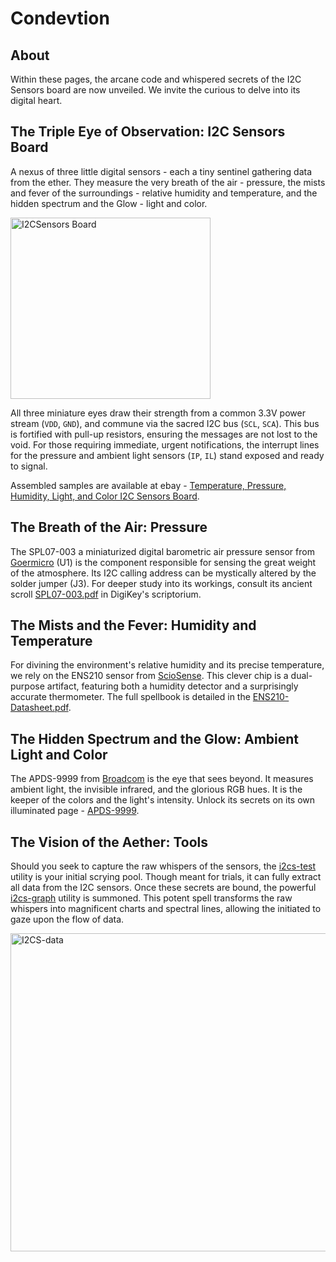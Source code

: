 # Condevtion

## About

Within these pages, the arcane code and whispered secrets of the I2C Sensors board are now unveiled. We invite the curious to delve into its digital heart.

## The Triple Eye of Observation: I2C Sensors Board

A nexus of three little digital sensors - each a tiny sentinel gathering data from the ether. They measure the very breath of the air - pressure, the mists and fever of the surroundings - relative humidity and temperature, and the hidden spectrum and the Glow - light and color.

<img width="320" height="290" alt="I2CSensors Board" src="https://github.com/user-attachments/assets/269caf3b-be8b-4e8b-b98a-6cf10cff9b34" />

All three miniature eyes draw their strength from a common 3.3V power stream (`VDD`, `GND`), and commune via the sacred I2C bus (`SCL`, `SCA`). This bus is fortified with pull-up resistors, ensuring the messages are not lost to the void. For those requiring immediate, urgent notifications, the interrupt lines for the pressure and ambient light sensors (`IP`, `IL`) stand exposed and ready to signal.

Assembled samples are available at ebay - [Temperature, Pressure, Humidity, Light, and Color I2C Sensors Board](https://ebay.us/m/AJYYwf).

## The Breath of the Air: Pressure

The SPL07-003 a miniaturized digital barometric air pressure sensor from [Goermicro](https://en.goermicro.com/) (U1) is the component responsible for sensing the great weight of the atmosphere. Its I2C calling address can be mystically altered by the solder jumper (J3). For deeper study into its workings, consult its ancient scroll [SPL07-003.pdf](https://media.digikey.com/pdf/Data%20Sheets/Goertek%20Microelectronics%20PDFs/SPL07-003.pdf) in DigiKey's scriptorium.

## The Mists and the Fever: Humidity and Temperature

For divining the environment's relative humidity and its precise temperature, we rely on the ENS210 sensor from [ScioSense](https://www.sciosense.com/). This clever chip is a dual-purpose artifact, featuring both a humidity detector and a surprisingly accurate thermometer. The full spellbook is detailed in the [ENS210-Datasheet.pdf](https://www.sciosense.com/wp-content/uploads/2025/09/ENS210-Datasheet.pdf).

## The Hidden Spectrum and the Glow: Ambient Light and Color

The APDS-9999 from [Broadcom](https://www.broadcom.com/) is the eye that sees beyond. It measures ambient light, the invisible infrared, and the glorious RGB hues. It is the keeper of the colors and the light's intensity. Unlock its secrets on its own illuminated page - [APDS-9999](https://www.broadcom.com/products/optical-sensors/integrated-ambient-light-and-proximity-sensors/apds-9999).

## The Vision of the Aether: Tools
Should you seek to capture the raw whispers of the sensors, the [i2cs-test](https://github.com/condevtion/i2cs-test) utility is your initial scrying pool. Though meant for trials, it can fully extract all data from the I2C sensors. Once these secrets are bound, the powerful [i2cs-graph](https://github.com/condevtion/i2cs-graph) utility is summoned. This potent spell transforms the raw whispers into magnificent charts and spectral lines, allowing the initiated to gaze upon the flow of data.

<img width="651" height="509" alt="I2CS-data" src="https://github.com/user-attachments/assets/038d8b69-3c94-4f1b-be64-43c09d959b49" />
